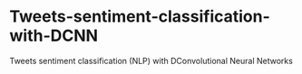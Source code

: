 # Tweets-sentiment-classification-with-DCNN
Tweets sentiment classification (NLP) with DConvolutional Neural Networks
